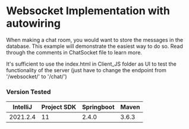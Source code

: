 # Websocket Implementation with autowiring
When making a chat room, you would want to store the messages in the database. This example will demonstrate the easiest way to do so.
Read through the comments in ChatSocket file to learn more.

It's sufficient to use the index.html in Client_JS folder as UI to test the functionality of the server (just have to change the endpoint from '/websocket/' to '/chat/')

### Version Tested
|IntelliJ  | Project SDK | Springboot | Maven |
|----------|-------------|------------|-------|
|2021.2.4  |     11      | 2.4.0      | 3.6.3 |
